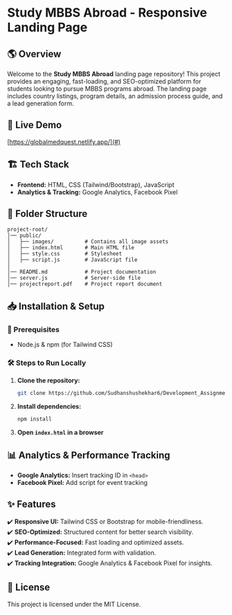 # Study MBBS Abroad - Responsive Landing Page

## 🌎 Overview
Welcome to the **Study MBBS Abroad** landing page repository! This project provides an engaging, fast-loading, and SEO-optimized platform for students looking to pursue MBBS programs abroad. The landing page includes country listings, program details, an admission process guide, and a lead generation form.

## 🚀 Live Demo
[https://globalmedquest.netlify.app/](#) 

## 🏗 Tech Stack
- **Frontend:** HTML, CSS (Tailwind/Bootstrap), JavaScript
- **Analytics & Tracking:** Google Analytics, Facebook Pixel

## 📂 Folder Structure
```
project-root/
│── public/
│   ├── images/          # Contains all image assets
│   ├── index.html       # Main HTML file
│   ├── style.css        # Stylesheet
│   ├── script.js        # JavaScript file
│
│── README.md            # Project documentation
│── server.js            # Server-side file 
│── projectreport.pdf    # Project report document
```

## 📥 Installation & Setup
### 🔧 Prerequisites
- Node.js & npm (for Tailwind CSS)

### 🛠 Steps to Run Locally
1. **Clone the repository:**
   ```sh
   git clone https://github.com/Sudhanshushekhar6/Development_Assignment.git
   ```
2. **Install dependencies:** 
   ```sh
   npm install
   ```
3. **Open `index.html` in a browser**

## 📊 Analytics & Performance Tracking
- **Google Analytics:** Insert tracking ID in `<head>`
- **Facebook Pixel:** Add script for event tracking

## ✨ **Features**

✔️ **Responsive UI:** Tailwind CSS or Bootstrap for mobile-friendliness.  
✔️ **SEO-Optimized:** Structured content for better search visibility.  
✔️ **Performance-Focused:** Fast loading and optimized assets.  
✔️ **Lead Generation:** Integrated form with validation.  
✔️ **Tracking Integration:** Google Analytics & Facebook Pixel for insights.

## 📜 License
This project is licensed under the MIT License.
